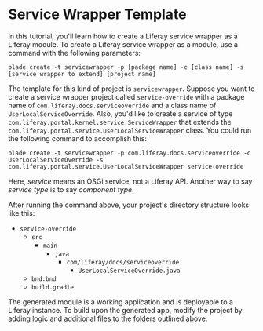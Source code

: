 # Service Wrapper Template [](id=using-the-service-wrapper-template)

In this tutorial, you'll learn how to create a Liferay service wrapper as a
Liferay module. To create a Liferay service wrapper as a module, use a command
with the following parameters:

    blade create -t servicewrapper -p [package name] -c [class name] -s [service wrapper to extend] [project name]

The template for this kind of project is `servicewrapper`. Suppose you want to
create a service wrapper project called `service-override` with a package name of
`com.liferay.docs.serviceoverride` and a class name of
`UserLocalServiceOverride`. Also, you'd like to create a service of type
`com.liferay.portal.kernel.service.ServiceWrapper` that extends the
`com.liferay.portal.service.UserLocalServiceWrapper` class. You could run the
following command to accomplish this:

    blade create -t servicewrapper -p com.liferay.docs.serviceoverride -c UserLocalServiceOverride -s com.liferay.portal.service.UserLocalServiceWrapper service-override

Here, *service* means an OSGi service, not a Liferay API. Another way to say
*service type* is to say *component type*.

After running the command above, your project's directory structure looks like
this:

- `service-override`
    - `src`
        - `main`
            - `java`
                - `com/liferay/docs/serviceoverride`
                    - `UserLocalServiceOverride.java`
    - `bnd.bnd`
    - `build.gradle`

The generated module is a working application and is deployable to a Liferay
instance. To build upon the generated app, modify the project by adding logic
and additional files to the folders outlined above.
